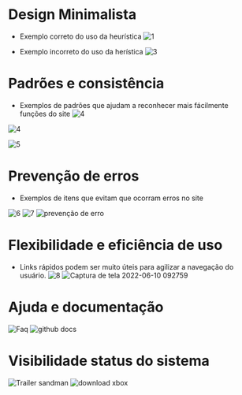 # Design Minimalista

* Exemplo correto do uso da heurística
![1](https://user-images.githubusercontent.com/78803504/157870662-ca453c6a-d1df-4b44-ba1c-2e8247118f85.png)

* Exemplo incorreto do uso da herística
![3](https://user-images.githubusercontent.com/78803504/157872625-608c2aa1-823a-4257-a84a-4de657486318.png)


# Padrões e consistência

* Exemplos de padrões que ajudam a reconhecer mais fácilmente funções do site
![4](https://user-images.githubusercontent.com/78803504/157877976-a60c5922-1868-435b-af84-82e242e9e04b.png)

![4](https://user-images.githubusercontent.com/78803504/157878088-553a9282-72d8-4ecc-b313-f40574156fdf.png)

![5](https://user-images.githubusercontent.com/78803504/157878267-5e798431-2beb-4987-a815-b4043c6dbc13.png)


# Prevenção de erros

* Exemplos de itens que evitam que ocorram erros no site

![6](https://user-images.githubusercontent.com/78803504/157878842-6251b2cd-8822-4498-b720-446274edaae1.png) ![7](https://user-images.githubusercontent.com/78803504/157879271-fa4d8537-fad6-4c3a-b250-7bf35ba73de6.png)
![prevenção de erro](https://user-images.githubusercontent.com/78803504/172972040-e598e915-c054-4650-9d0b-dac0ace60ec9.png)


# Flexibilidade e eficiência de uso

* Links rápidos podem ser muito úteis para agilizar a navegação do usuário.
![8](https://user-images.githubusercontent.com/78803504/157880269-3e179f00-1c7b-4cbf-86c2-dfd62388b015.png)
![Captura de tela 2022-06-10 092759](https://user-images.githubusercontent.com/78803504/173067015-4c1411b8-2677-46de-b730-663906a6f310.png)

# Ajuda e documentação
![Faq](https://user-images.githubusercontent.com/78803504/172972359-f7e7e02a-6aa2-4d51-aee1-ed1196b83c40.png)
![github docs](https://user-images.githubusercontent.com/78803504/172972475-b33f780e-c624-41c2-b06d-37538dacd90e.png)

# Visibilidade status do sistema
![Trailer sandman](https://user-images.githubusercontent.com/78803504/172972755-35494b69-712b-4517-a10a-cfef22a50b16.png)
![download xbox](https://user-images.githubusercontent.com/78803504/172973121-26907f75-d214-4dc7-b656-3dcde4ed5984.png)

